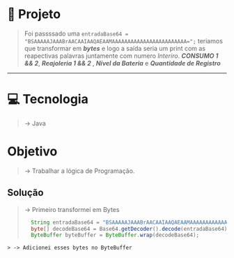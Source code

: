 # 📍 Projeto
> Foi passssado uma ```entradaBase64 = "BSAAAAAJAAABrAACAAIAAQAEAAMAAAAAAAAAAAAAAAAAAAAAAAA=";``` teriamos que transformar em <em><strong>bytes</strong></em> e logo a saída seria um print com as reapectivas palavras juntamente com numero <em>Interiro</em>. <em><strong>CONSUMO 1 && 2</strong></em>, <em><strong>Reajoleria 1 && 2 </strong></em>, <em><strong>Nível da Bateria</strong></em> e <em><strong>Quantidade de Registro</strong></em>
---

# 💻 Tecnologia 
> -> Java

# Objetivo 
> -> Trabalhar a lógica de Programação. 

## Solução 
> -> Primeiro transformei em Bytes
> ```java
>   String entradaBase64 = "BSAAAAAJAAABrAACAAIAAQAEAAMAAAAAAAAAAAAAAAAAAAAAAAA=";
>   byte[] decodeBase64 = Base64.getDecoder().decode(entradaBase64);
>   ByteBuffer byteBuffer = ByteBuffer.wrap(decodeBase64); 
```
> -> Adicionei esses bytes no ByteBuffer
